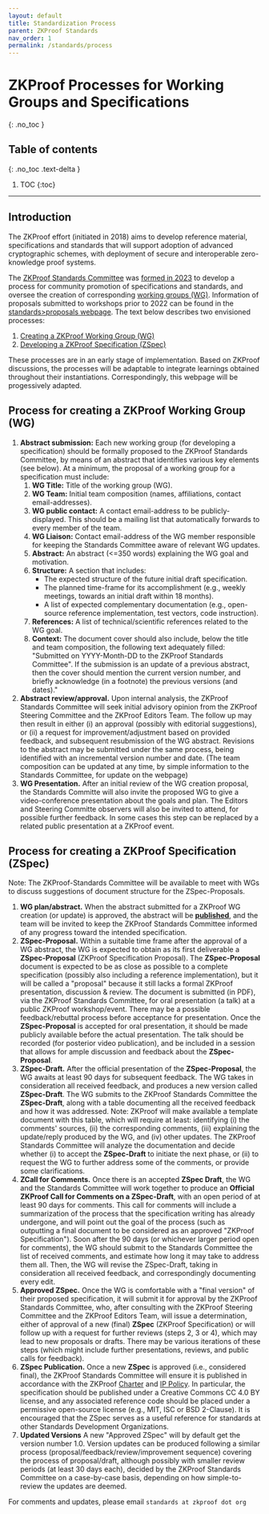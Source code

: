 ```yaml
---
layout: default
title: Standardization Process
parent: ZKProof Standards
nav_order: 1
permalink: /standards/process
---
```

# ZKProof Processes for Working Groups and Specifications
{: .no_toc }

## Table of contents
{: .no_toc .text-delta }

1. TOC
{:toc}

---

## <a id="process-intro">Introduction</a>

The ZKProof effort (initiated in 2018) aims to develop reference material, specifications and standards that will support adoption of advanced cryptographic schemes, with deployment of secure and interoperable zero-knowledge proof systems.

The [ZKProof Standards Committee](https://docs.zkproof.org/standards) was [formed in 2023](https://docs.zkproof.org/about) to develop a process for community promotion of specifications and standards, and oversee the creation of corresponding [working groups (WG)](https://docs.zkproof.org/standards/wg). Information of proposals submitted to workshops prior to 2022 can be found in the [standards>proposals webpage](https://docs.zkproof.org/standards/proposals). The text below describes two envisioned processes:
1. [Creating a ZKProof Working Group (WG)](#process-WG)
2. [Developing a ZKProof Specification (ZSpec)](#process-ZSpec)

These processes are in an early stage of implementation. Based on ZKProof discussions, the processes will be adaptable to integrate learnings obtained throughout their instantiations. Correspondingly, this webpage will be progessively adapted.

## <a id="process-WG">Process for creating a ZKProof Working Group (WG)</a>

1. **Abstract submission:** Each new working group (for developing a specification) should be formally proposed to the ZKProof Standards Committee, by means of an abstract that identifies various key elements (see below). At a minimum, the proposal of a working group for a specification must include:
    1. **WG Title:** Title of the working group (WG).
    2. **WG Team:** Initial team composition (names, affiliations, contact email-addresses).
    3. **WG public contact:** A contact email-address to be publicly-displayed. This should be a mailing list that automatically forwards to every member of the team.
    4. **WG Liaison:** Contact email-address of the WG member responsible for keeping the Standards Committee aware of relevant WG updates.
    5. **Abstract:** An abstract (<=350 words) explaining the WG goal and motivation.
    6. **Structure:** A section that includes:
        - The expected structure of the future initial draft specification.
        - The planned time-frame for its accomplishment (e.g., weekly meetings, towards an initial draft within 18 months).
        - A list of expected complementary documentation (e.g., open-source reference implementation, test vectors, code instruction).
    7. **References:** A list of technical/scientific references related to the WG goal.
    8. **Context:** The document cover should also include, below the title and team composition, the following text adequately filled: "Submitted on YYYY-Month-DD to the ZKProof Standards Committee". If the submission is an update of a previous abstract, then the cover should mention the current version number, and briefly acknowledge (in a footnote) the previous versions (and dates)."
2. **Abstract review/approval.** Upon internal analysis, the ZKProof Standards Committee will seek initial advisory opinion from the ZKProof Steering Committee and the ZKProof Editors Team. The follow up may then result in either (i) an approval (possibly with editorial suggestions), or (ii) a request for improvement/adjustment based on provided feedback, and subsequent resubmission of the WG abstract. Revisions to the abstract may be submitted under the same process, being identified with an incremental version number and date. (The team composition can be updated at any time, by simple information to the Standards Committee, for update on the webpage)
3. **WG Presentation.** After an initial review of the WG creation proposal, the Standards Committe will also invite the proposed WG to give a video-conference presentation about the goals and plan. The Editors and Steering Committe observers will also be invited to attend, for possible further feedback. In some cases this step can be replaced by a related public presentation at a ZKProof event.

## <a id="process-ZSpec">Process for creating a ZKProof Specification (ZSpec)</a>

Note: The ZKProof-Standards Committee will be available to meet with WGs to discuss suggestions of document structure for the ZSpec-Proposals.

1. **WG plan/abstract.** When the abstract submitted for a ZKProof WG creation (or update) is approved, the abstract will be **[published](http://docs.zkproof.org/standards/proposals)**, and the team will be invited to keep the ZKProof Standards Committee informed of any progress toward the intended specification.
2. **ZSpec-Proposal.** Within a suitable time frame after the approval of a WG abstract, the WG is expected to obtain as its first deliverable a **ZSpec-Proposal** (ZKProof Specification Proposal). The **ZSpec-Proposal** document is expected to be as close as possible to a complete specification (possibly also including a reference implementation), but it will be called a "proposal" because it still lacks a formal ZKProof presentation, discussion & review. The document is submitted (in PDF), via the ZKProof Standards Committee, for oral presentation (a talk) at a public ZKProof workshop/event. There may be a possible feedback/rebuttal process before acceptance for presentation. Once the **ZSpec-Proposal** is accepted for oral presentation, it should be made publicly available before the actual presentation. The talk should be recorded (for posterior video publication), and be included in a session that allows for ample discussion and feedback about the **ZSpec-Proposal**.
3. **ZSpec-Draft.** After the official presentation of the **ZSpec-Proposal**, the WG awaits at least 90 days for subsequent feedback. The WG takes in consideration all received feedback, and produces a new version called **ZSpec-Draft**. The WG submits to the ZKProof Standards Committee the **ZSpec-Draft**, along with a table documenting all the received feedback and how it was addressed. Note: ZKProof will make available a template document with this table, which will require at least: identifying (i) the comments' sources, (ii) the corresponding comments, (iii) explaining the update/reply produced by the WG, and (iv) other updates. The ZKProof Standards Committee will analyze the documentation and decide whether (i) to accept the **ZSpec-Draft** to initiate the next phase, or (ii) to request the WG to further address some of the comments, or provide some clarifications.
4. **ZCall for Comments.** Once there is an accepted **ZSpec Draft**, the WG and the Standards Committee will work together to produce an **Official ZKProof Call for Comments on a ZSpec-Draft**, with an open period of at least 90 days for comments. This call for comments will include a summarization of the process that the specification writing has already undergone, and will point out the goal of the process (such as outputting a final document to be considered as an approved "ZKProof Specification"). Soon after the 90 days (or whichever larger period open for comments), the WG should submit to the Standards Committee the list of received comments, and estimate how long it may take to address them all. Then, the WG will revise the ZSpec-Draft, taking in consideration all received feedback, and correspondingly documenting every edit.
6. **Approved ZSpec.** Once the WG is comfortable with a "final version" of their proposed specification, it will submit it for approval by the ZKProof Standards Committee, who, after consulting with the ZKProof Steering Committee and the ZKProof Editors Team, will issue a determination, either of approval of a new (final) **ZSpec** (ZKProof Specification) or will follow up with a request for further reviews (steps 2, 3 or 4), which may lead to new proposals or drafts. There may be various iterations of these steps (which might include further presentations, reviews, and public calls for feedback).
7. **ZSpec Publication.** Once a new **ZSpec** is approved (i.e., considered final), the ZKProof Standards Committee will ensure it is published in accordance with the ZKProof [Charter](https://docs.zkproof.org/general) and [IP Policy](https://docs.zkproof.org/general#intellectual-property-policy). In particular, the specification should be published under a Creative Commons CC 4.0 BY license, and any associated reference code should be placed under a permissive open-source license (e.g., MIT, ISC or BSD 2-Clause). It is encouraged that the ZSpec serves as a useful reference for standards at other Standards Development Organizations.
8. **Updated Versions** A new "Approved ZSpec" will by default get the version number 1.0. Version updates can be produced following a similar process (proposal/feedback/review/improvement sequence) covering the process of proposal/draft, although possibly with smaller review periods (at least 30 days each), decided by the ZKProof Standards Committee on a case-by-case basis, depending on how simple-to-review the updates are deemed.

For comments and updates, please email `standards at zkproof dot org`